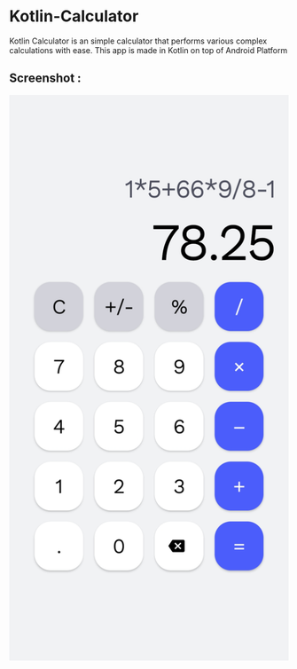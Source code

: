 # Kotlin-Calculator
Kotlin Calculator is an simple calculator that performs various complex calculations with ease. This app is made in Kotlin on top of Android Platform

## Screenshot :
<div>
<img src="./Screenshot_Calculator.jpg" title="Kotlin Calculator example"/>
</div>
